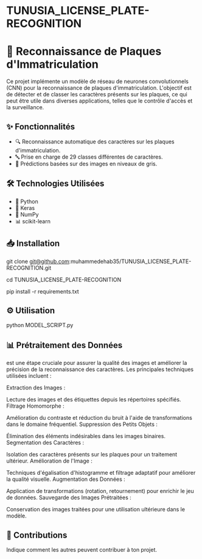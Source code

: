 # TUNUSIA_LICENSE_PLATE-RECOGNITION
# 🚗 Reconnaissance de Plaques d'Immatriculation

Ce projet implémente un modèle de réseau de neurones convolutionnels (CNN) pour la reconnaissance de plaques d'immatriculation.
L'objectif est de détecter et de classer les caractères présents sur les plaques, 
ce qui peut être utile dans diverses applications, telles que le contrôle d'accès et la surveillance.

## ✨ Fonctionnalités

- 🔍 Reconnaissance automatique des caractères sur les plaques d'immatriculation.
- 🔤 Prise en charge de 29 classes différentes de caractères.
- 📸 Prédictions basées sur des images en niveaux de gris.

## 🛠️ Technologies Utilisées

- 🐍 Python
- 🔷 Keras
- 🔢 NumPy
- 📊 scikit-learn

## 📥 Installation
git clone git@github.com:muhammedehab35/TUNUSIA_LICENSE_PLATE-RECOGNITION.git

cd TUNUSIA_LICENSE_PLATE-RECOGNITION

pip install -r requirements.txt


## ⚙️ Utilisation
python MODEL_SCRIPT.py


## 📊 Prétraitement des Données

est une étape cruciale pour assurer la qualité des images et améliorer la précision de la reconnaissance des caractères. Les principales techniques utilisées incluent :

Extraction des Images :

Lecture des images et des étiquettes depuis les répertoires spécifiés.
Filtrage Homomorphe :


Amélioration du contraste et réduction du bruit à l'aide de transformations dans le domaine fréquentiel.
Suppression des Petits Objets :

Élimination des éléments indésirables dans les images binaires.
Segmentation des Caractères :

Isolation des caractères présents sur les plaques pour un traitement ultérieur.
Amélioration de l'Image :

Techniques d'égalisation d'histogramme et filtrage adaptatif pour améliorer la qualité visuelle.
Augmentation des Données : 

Application de transformations (rotation, retournement) pour enrichir le jeu de données.
Sauvegarde des Images Prétraitées : 

Conservation des images traitées pour une utilisation ultérieure dans le modèle.



## 🤝 Contributions
Indique comment les autres peuvent contribuer à ton projet.
